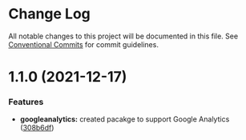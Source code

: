 # Change Log

All notable changes to this project will be documented in this file.
See [Conventional Commits](https://conventionalcommits.org) for commit guidelines.

# 1.1.0 (2021-12-17)


### Features

* **googleanalytics:** created pacakge to support Google Analytics ([308b6df](https://github.com/ho-nl/m2-pwa/commit/308b6df1f216d2bc726c770a9ead039bd114a995))
